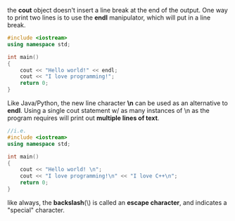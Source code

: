 the **cout** object doesn't insert a line break at the end of the output.
One way to print two lines is to use the **endl** manipulator, which will put in a line break.
```cpp
#include <iostream>
using namespace std;

int main()
{
	cout << "Hello world!" << endl;
	cout << "I love programming!";
	return 0;
}
```

Like Java/Python, the new line character **\\n** can be used as an alternative to **endl**.
Using a single cout statement w/ as many instances of \\n as the program requires will print out **multiple lines of text**.
```cpp
//i.e.
#include <iostream>
using namespace std;

int main()
{
	cout << "Hello world! \n";
	cout << "I love programming!\n" << "I love C++\n";
	return 0;
}
```

like always, the **backslash**(\\) is called an **escape character**, and indicates a "special" character.